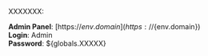 XXXXXXX:

**Admin Panel**: [https://${env.domain}](https://${env.domain})  
**Login**: Admin  
**Password**: ${globals.XXXXX} 

